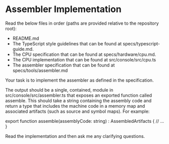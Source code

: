 # Assembler Implementation

Read the below files in order (paths are provided relative to the repository root):

* README.md
* The TypeScript style guidelines that can be found at specs/typescript-guide.md.
* The CPU specification that can be found at specs/hardware/cpu.md.
* The CPU implementation that can be found at src/console/src/cpu.ts
* The assembler specification that can be found at specs/tools/assembler.md

Your task is to implement the assembler as defined in the specification.

The output should be a single, contained, module in src/console/src/assembler.ts that exposes an exported function called assemble. This should take a string containing the assembly code and return a type that includes the machine code in a memory map and associated artifacts (such as source and symbol maps). For example:

export function assemble(assemblyCode: string) : AssembledArtifacts {
    // ...
}

Read the implementation and then ask me any clarifying questions.

